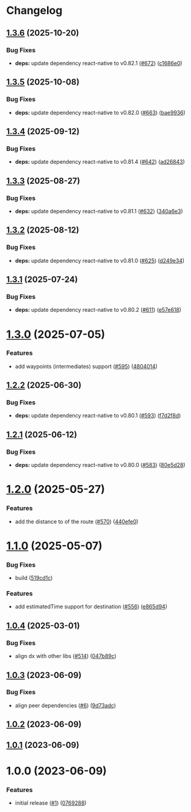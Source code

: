 # Changelog

## [1.3.6](https://github.com/huextrat/react-native-maps-routes/compare/v1.3.5...v1.3.6) (2025-10-20)


### Bug Fixes

* **deps:** update dependency react-native to v0.82.1 ([#672](https://github.com/huextrat/react-native-maps-routes/issues/672)) ([c1686e0](https://github.com/huextrat/react-native-maps-routes/commit/c1686e07ce4cae4d4cf7309ea87b7a80ba3c2e6c))

## [1.3.5](https://github.com/huextrat/react-native-maps-routes/compare/v1.3.4...v1.3.5) (2025-10-08)


### Bug Fixes

* **deps:** update dependency react-native to v0.82.0 ([#663](https://github.com/huextrat/react-native-maps-routes/issues/663)) ([bae9936](https://github.com/huextrat/react-native-maps-routes/commit/bae993667a9a21d47486beda80b74426f20df282))

## [1.3.4](https://github.com/huextrat/react-native-maps-routes/compare/v1.3.3...v1.3.4) (2025-09-12)


### Bug Fixes

* **deps:** update dependency react-native to v0.81.4 ([#642](https://github.com/huextrat/react-native-maps-routes/issues/642)) ([ad26843](https://github.com/huextrat/react-native-maps-routes/commit/ad2684315189240c83928227711149facad32e83))

## [1.3.3](https://github.com/huextrat/react-native-maps-routes/compare/v1.3.2...v1.3.3) (2025-08-27)


### Bug Fixes

* **deps:** update dependency react-native to v0.81.1 ([#632](https://github.com/huextrat/react-native-maps-routes/issues/632)) ([340a6e3](https://github.com/huextrat/react-native-maps-routes/commit/340a6e35047fea543da49b286637059bc0795378))

## [1.3.2](https://github.com/huextrat/react-native-maps-routes/compare/v1.3.1...v1.3.2) (2025-08-12)


### Bug Fixes

* **deps:** update dependency react-native to v0.81.0 ([#625](https://github.com/huextrat/react-native-maps-routes/issues/625)) ([d249e34](https://github.com/huextrat/react-native-maps-routes/commit/d249e34d1efc17aaa21bbaeef5e053e3e08c485a))

## [1.3.1](https://github.com/huextrat/react-native-maps-routes/compare/v1.3.0...v1.3.1) (2025-07-24)


### Bug Fixes

* **deps:** update dependency react-native to v0.80.2 ([#611](https://github.com/huextrat/react-native-maps-routes/issues/611)) ([e57e618](https://github.com/huextrat/react-native-maps-routes/commit/e57e618d797122661789918122f5153ab0ba6fe7))

# [1.3.0](https://github.com/huextrat/react-native-maps-routes/compare/v1.2.2...v1.3.0) (2025-07-05)


### Features

* add waypoints (intermediates) support ([#595](https://github.com/huextrat/react-native-maps-routes/issues/595)) ([4804014](https://github.com/huextrat/react-native-maps-routes/commit/4804014b178d11232b8810cb2265e0c00fe8a5af))

## [1.2.2](https://github.com/huextrat/react-native-maps-routes/compare/v1.2.1...v1.2.2) (2025-06-30)


### Bug Fixes

* **deps:** update dependency react-native to v0.80.1 ([#593](https://github.com/huextrat/react-native-maps-routes/issues/593)) ([f7d2f8d](https://github.com/huextrat/react-native-maps-routes/commit/f7d2f8d33be5f82ee9fe552a4c6316e5630a7905))

## [1.2.1](https://github.com/huextrat/react-native-maps-routes/compare/v1.2.0...v1.2.1) (2025-06-12)


### Bug Fixes

* **deps:** update dependency react-native to v0.80.0 ([#583](https://github.com/huextrat/react-native-maps-routes/issues/583)) ([80e5d28](https://github.com/huextrat/react-native-maps-routes/commit/80e5d28b2532eae906020d223035893b42ade517))

# [1.2.0](https://github.com/huextrat/react-native-maps-routes/compare/v1.1.0...v1.2.0) (2025-05-27)


### Features

* add the distance to of the route ([#570](https://github.com/huextrat/react-native-maps-routes/issues/570)) ([440efe0](https://github.com/huextrat/react-native-maps-routes/commit/440efe05e6b1fa64956b66eab0fef81cf04fbae2))

# [1.1.0](https://github.com/huextrat/react-native-maps-routes/compare/v1.0.4...v1.1.0) (2025-05-07)


### Bug Fixes

* build ([519cd1c](https://github.com/huextrat/react-native-maps-routes/commit/519cd1ccd6faae8ed3ae79cc637b66023026d4c0))


### Features

* add estimatedTime support for destination ([#556](https://github.com/huextrat/react-native-maps-routes/issues/556)) ([e865d94](https://github.com/huextrat/react-native-maps-routes/commit/e865d94b217374db68deb68d7878b714d1cb9b32))

## [1.0.4](https://github.com/huextrat/react-native-maps-routes/compare/v1.0.3...v1.0.4) (2025-03-01)


### Bug Fixes

* align dx with other libs ([#514](https://github.com/huextrat/react-native-maps-routes/issues/514)) ([047b89c](https://github.com/huextrat/react-native-maps-routes/commit/047b89c22147491ff24085ab45103e58cf9f35e6))

## [1.0.3](https://github.com/huextrat/react-native-maps-routes/compare/v1.0.2...v1.0.3) (2023-06-09)


### Bug Fixes

* align peer dependencies ([#6](https://github.com/huextrat/react-native-maps-routes/issues/6)) ([9d73adc](https://github.com/huextrat/react-native-maps-routes/commit/9d73adc7078df23e9650997b5c57e69ead5c6ba8))

## [1.0.2](https://github.com/huextrat/react-native-maps-routes/compare/v1.0.1...v1.0.2) (2023-06-09)

## [1.0.1](https://github.com/huextrat/react-native-maps-routes/compare/v1.0.0...v1.0.1) (2023-06-09)

# 1.0.0 (2023-06-09)


### Features

* initial release ([#1](https://github.com/huextrat/react-native-maps-routes/issues/1)) ([0769288](https://github.com/huextrat/react-native-maps-routes/commit/0769288574a5ed84c3a74eab15408339cdb738a3))
